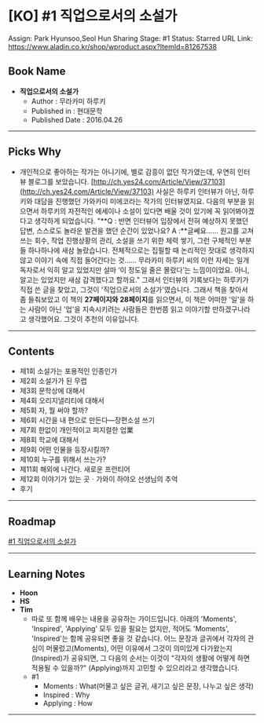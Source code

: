 # [KO] #1 직업으로서의 소설가

Assign: Park Hyunsoo,Seol Hun
Sharing Stage: #1
Status: Starred
URL Link: https://www.aladin.co.kr/shop/wproduct.aspx?ItemId=81267538

## Book Name

- **직업으로서의 소설가**
    - Author : 무라카미 하루키
    - Published in : 현대문학
    - Published Date : 2016.04.26

---

## Picks Why

- 개인적으로 좋아하는 작가는 아니기에, 별로 감흥이 없던 작가였는데, 우연히 인터뷰 블로그를 보았습니다. 
[http://ch.yes24.com/Article/View/37103](http://ch.yes24.com/Article/View/37103)
사실은 하루키 인터뷰가 아닌, 하루키와 대담을 진행했던 가와카미 미에코라는 작가의 인터뷰였지요.
다음의 부분을 읽으면서 하루키의 자전적인 에세이나 소설이 있다면 배울 것이 있기에 꼭 읽어봐야겠다고 생각하게 되었습니다.
"**Q : 반면 인터뷰어 입장에서 전혀 예상하지 못했던 답변, 스스로도 놀라운 발견을 했던 순간이 있었나요?
 A :**글쎄요…… 원고를 고쳐 쓰는 회수, 작업 진행상황의 관리, 소설을 쓰기 위한 체력 쌓기, 그런 구체적인 부분들 하나하나에 새삼 놀랐습니다. 전체적으로는 집필할 때 논리적인 잣대로 생각하지 않고 이야기 속에 직접 들어간다는 것…… 무라카미 하루키 씨의 이런 자세는 일개 독자로서 익히 알고 있었지만 설마 ‘이 정도일 줄은 몰랐다’는 느낌이이었요. 아니, 알고는 있었지만 새삼 감격했다고 할까요."
그래서 인터뷰의 기록보다는 하루키가 직접 쓴 글을 찾았고, 그것이 '직업으로서의 소설가'였습니다.
그래서 책을 찾아서 좀 들춰보았고 이 책의 **27페이지와 28페이지**를 읽으면서, 이 책은 어떠한 '일'을 하는 사람이 아닌 '업'을 지속시키려는 사람들은 한번쯤 읽고 이야기할 만하겠구나라고 생각했어요.
그것이 추천의 이유입니다.

---

## Contents

- 제1회 소설가는 포용적인 인종인가
- 제2회 소설가가 된 무렵
- 제3회 문학상에 대해서
- 제4회 오리지낼리티에 대해서
- 제5회 자, 뭘 써야 할까?
- 제6회 시간을 내 편으로 만든다―장편소설 쓰기
- 제7회 한없이 개인적이고 피지컬한 업業
- 제8회 학교에 대해서
- 제9회 어떤 인물을 등장시킬까?
- 제10회 누구를 위해서 쓰는가?
- 제11회 해외에 나간다. 새로운 프런티어
- 제12회 이야기가 있는 곳ㆍ가와이 하야오 선생님의 추억
- 후기

---

## Roadmap

[#1  직업으로서의 소설가](./1-8fdef7af-e3b2-41bc-b268-5af5e78c1dfb.csv)

---

## Learning Notes

- **Hoon**
- **HS**
- **Tim**
    - 따로 또 함께 배우는 내용을 공유하는 가이드입니다. 아래의 'Moments', 'Inspired', 'Applying' 모두 있을 필요는 없지만, 적어도  'Moments', 'Inspired'는 함께 공유되면 좋을 것 같습니다. 
    어느 문장과 글귀에서 각자의 관심이 머물렀고(Moments), 어떤 이유에서 그것이 의미있게 다가왔는지(Inspired)가 공유되면, 그 다음의 순서는 이것이 "각자의 생활에 어떻게 하면 적용될 수 있을까?" (Applying)까지 고민할 수 있으리라고 생각했습니다.
    - #1
        - Moments : What(머물고 싶은 글귀, 새기고 싶은 문장, 나누고 싶은 생각)
        - Inspired : Why
        - Applying : How

---